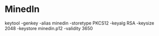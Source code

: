 # MinedIn
keytool -genkey -alias minedin -storetype PKCS12 -keyalg RSA -keysize 2048 -keystore minedin.p12 -validity 3650
